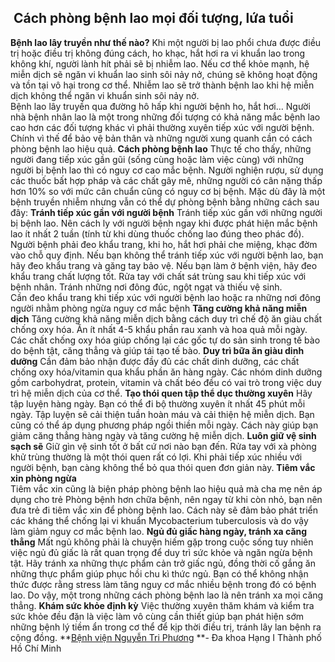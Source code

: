 ## ️ Cách phòng bệnh lao mọi đối tượng, lứa tuổi

**Bệnh lao lây truyền như thế nào?**
Khi một người bị lao phổi chưa được điều trị hoặc điều trị không đúng cách, ho khạc, hắt hơi ra vi khuẩn lao trong không khí, người lành hít phải sẽ bị nhiễm lao. Nếu cơ thể khỏe mạnh, hệ miễn dịch sẽ ngăn vi khuẩn lao sinh sôi nảy nở, chúng sẽ không hoạt động và tồn tại vô hại trong cơ thể. Nhiễm lao sẽ trở thành bệnh lao khi hệ miễn dịch không thể ngăn vi khuẩn sinh sôi nảy nở.     
Bệnh lao lây truyền qua đường hô hấp khi người bệnh ho, hắt hơi…
Người nhà bệnh nhân lao là một trong những đối tượng có khả năng mắc bệnh lao cao hơn các đối tượng khác vì phải thường xuyên tiếp xúc với người bệnh. Chính vì thế để bảo vệ bản thân và những người xung quanh cần có cách phòng bệnh lao hiệu quả.
**Cách phòng bệnh lao**
Thực tế cho thấy, những người đang tiếp xúc gần gũi (sống cùng hoặc làm việc cùng) với những người bị bệnh lao thì có nguy cơ cao mắc bệnh. Người nghiện rượu, sử dụng các thuốc bất hợp pháp và các chất gây mê, những người có cân nặng thấp hơn 10% so với mức cân chuẩn cũng có nguy cơ bị bệnh.
Mặc dù đây là một bệnh truyền nhiễm nhưng vẫn có thể dự phòng bệnh bằng những cách sau đây:
**Tránh tiếp xúc gần với người bệnh**
Tránh tiếp xúc gần với những người bị bệnh lao. Nên cách ly với người bệnh ngay khi được phát hiện mắc bệnh lao ít nhất 2 tuần (tính từ khi dùng thuốc chống lao đúng theo phác đồ). Người bệnh phải đeo khẩu trang, khi ho, hắt hơi phải che miệng, khạc đờm vào chỗ quy định.
Nếu bạn không thể tránh tiếp xúc với người bệnh lao, bạn hãy đeo khẩu trang và găng tay bảo vệ. Nếu bạn làm ở bệnh viện, hãy đeo khẩu trang chất lượng tốt. Rửa tay với chất sát trùng sau khi tiếp xúc với bệnh nhân. Tránh những nơi đông đúc, ngột ngạt và thiếu vệ sinh.     
Cần đeo khẩu trang khi tiếp xúc với người bệnh lao hoặc ra những nơi đông người nhằm phòng ngừa nguy cơ mắc bệnh
**Tăng cường khả năng miễn dịch**
Tăng cường khả năng miễn dịch bằng cách duy trì chế độ ăn giàu chất chống oxy hóa. Ăn ít nhất 4-5 khẩu phần rau xanh và hoa quả mỗi ngày. Các chất chống oxy hóa giúp chống lại các gốc tự do sản sinh trong tế bào do bệnh tật, căng thẳng và giúp tái tạo tế bào.
**Duy trì bữa ăn giàu dinh dưỡng**
Cần đảm bảo nhận được đầy đủ các chất dinh dưỡng, các chất chống oxy hóa/vitamin qua khẩu phần ăn hàng ngày. Các nhóm dinh dưỡng gồm carbohydrat, protein, vitamin và chất béo đều có vai trò trong việc duy trì hệ miễn dịch của cơ thể.
**Tạo thói quen tập thể dục thường xuyên**
Hãy tập luyện hàng ngày. Bạn có thể đi bộ thường xuyên ít nhất 45 phút mỗi ngày. Tập luyện sẽ cải thiện tuần hoàn máu và cải thiện hệ miễn dịch. Bạn cũng có thể áp dụng phương pháp ngồi thiền mỗi ngày. Cách này giúp bạn giảm căng thẳng hàng ngày và tăng cường hệ miễn dịch.
**Luôn giữ vệ sinh sạch sẽ**
Giữ gìn vệ sinh tốt ở bất cứ nơi nào bạn đến. Rửa tay với xà phòng khử trùng thường là một thói quen rất có lợi. Khi phải tiếp xúc nhiều với người bệnh, bạn càng không thể bỏ qua thói quen đơn giản này.
**Tiêm vắc xin phòng ngừa**     
Tiêm vắc xin cũng là biện pháp phòng bệnh lao hiệu quả mà cha mẹ nên áp dụng cho trẻ
Phòng bệnh hơn chữa bệnh, nên ngay từ khi còn nhỏ, bạn nên đưa trẻ đi tiêm vắc xin để phòng bệnh lao. Cách này sẽ đảm bảo phát triển các kháng thể chống lại vi khuẩn Mycobacterium tuberculosis và do vậy làm giảm nguy cơ mắc bệnh lao.
**Ngủ đủ giấc hàng ngày, tránh xa căng thẳng**
Mất ngủ không phải là chuyện hiếm gặp trong cuộc sống tuy nhiên việc ngủ đủ giấc là rất quan trọng để duy trì sức khỏe và ngăn ngừa bệnh tật. Hãy tránh xa những thực phẩm cản trở giấc ngủ, đồng thời cố gắng ăn những thực phẩm giúp phục hồi chu kì thức ngủ.
Bạn có thể không nhận thức được rằng stress làm tăng nguy cơ mắc nhiều bệnh trong đó có bệnh lao. Do vậy, một trong những cách phòng bệnh lao là nên tránh xa mọi căng thẳng.
**Khám sức khỏe định kỳ**
Việc thường xuyên thăm khám và kiểm tra sức khỏe đều đặn là việc làm vô cùng cần thiết giúp bạn phát hiện sớm những bệnh lý tiềm ẩn trong cơ thể để kịp thời điều trị, tránh lây lan bệnh ra cộng đồng.
**[Bệnh viện Nguyễn Tri Phương](https://bvnguyentriphuong.com.vn/) **- Đa khoa Hạng I Thành phố Hồ Chí Minh
